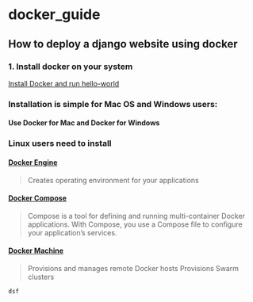 # docker_guide
## How to deploy a django website using docker

### 1. Install docker on your system
[Install Docker and run hello-world](https://docs.docker.com/engine/getstarted/step_one/#step-1-get-docker)

### Installation is simple for Mac OS and Windows users:
####    Use Docker for Mac and Docker for Windows

### Linux users need to install
#### [Docker Engine](https://docs.docker.com/engine/installation/)
> Creates operating environment for your applications

#### [Docker Compose](https://docs.docker.com/compose/install/)
> Compose is a tool for defining and running multi-container Docker applications. With Compose, you use a Compose file to configure your application’s services.

#### [Docker Machine](https://docs.docker.com/machine/install-machine/)

> Provisions and manages remote Docker hosts
> Provisions Swarm clusters

    dsf

